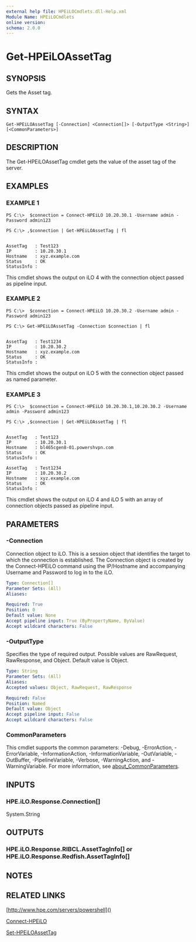 ```yaml
---
external help file: HPEiLOCmdlets.dll-Help.xml
Module Name: HPEiLOCmdlets
online version:
schema: 2.0.0
---
```


# Get-HPEiLOAssetTag

## SYNOPSIS
Gets the Asset tag.

## SYNTAX

```
Get-HPEiLOAssetTag [-Connection] <Connection[]> [-OutputType <String>] [<CommonParameters>]
```

## DESCRIPTION
The Get-HPEiLOAssetTag cmdlet gets the value of the asset tag of the server.

## EXAMPLES

### EXAMPLE 1
```
PS C:\>  $connection = Connect-HPEiLO 10.20.30.1 -Username admin -Password admin123

PS C:\> ,$connection | Get-HPEiLOAssetTag | fl


AssetTag   : Test123
IP         : 10.20.30.1
Hostname   : xyz.example.com
Status     : OK
StatusInfo :
```

This cmdlet shows the output on iLO 4 with the connection object passed as pipeline input.

### EXAMPLE 2
```
PS C:\>  $connection = Connect-HPEiLO 10.20.30.2 -Username admin -Password admin123

PS C:\> Get-HPEiLOAssetTag -Connection $connection | fl


AssetTag   : Test1234
IP         : 10.20.30.2
Hostname   : xyz.example.com
Status     : OK
StatusInfo :
```

This cmdlet shows the output on iLO 5 with the connection object passed as named parameter.

### EXAMPLE 3
```
PS C:\>  $connection = Connect-HPEiLO 10.20.30.1,10.20.30.2 -Username admin -Password admin123

PS C:\> ,$connection | Get-HPEiLOAssetTag | fl


AssetTag   : Test123
IP         : 10.20.30.1
Hostname   : bl465cgen8-01.powershvpn.com
Status     : OK
StatusInfo :  

AssetTag   : Test1234
IP         : 10.20.30.2
Hostname   : xyz.example.com
Status     : OK
StatusInfo :
```

This cmdlet shows the output on iLO 4 and iLO 5 with an array of connection objects passed as pipeline input.

## PARAMETERS

### -Connection
Connection object to iLO.
This is a session object that identifies the target to which the connection is established.
The Connection object is created by the Connect-HPEiLO command using the IP/Hostname and accompanying Username and Password to log in to the iLO.

```yaml
Type: Connection[]
Parameter Sets: (All)
Aliases:

Required: True
Position: 0
Default value: None
Accept pipeline input: True (ByPropertyName, ByValue)
Accept wildcard characters: False
```

### -OutputType
Specifies the type of required output.
Possible values are RawRequest, RawResponse, and Object.
Default value is Object.

```yaml
Type: String
Parameter Sets: (All)
Aliases:
Accepted values: Object, RawRequest, RawResponse

Required: False
Position: Named
Default value: Object
Accept pipeline input: False
Accept wildcard characters: False
```

### CommonParameters
This cmdlet supports the common parameters: -Debug, -ErrorAction, -ErrorVariable, -InformationAction, -InformationVariable, -OutVariable, -OutBuffer, -PipelineVariable, -Verbose, -WarningAction, and -WarningVariable. For more information, see [about_CommonParameters](http://go.microsoft.com/fwlink/?LinkID=113216).

## INPUTS

### HPE.iLO.Response.Connection[]
System.String
## OUTPUTS

### HPE.iLO.Response.RIBCL.AssetTagInfo[] or HPE.iLO.Response.Redfish.AssetTagInfo[]
## NOTES

## RELATED LINKS

[http://www.hpe.com/servers/powershell]()

[Connect-HPEiLO]()

[Set-HPEiLOAssetTag]()

